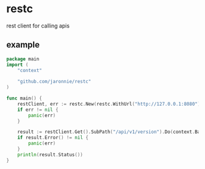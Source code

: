 # restc

rest client for calling apis

## example

```go
package main
import (
	"context"
	
	"github.com/jaronnie/restc"
)

func main() {
	restClient, err := restc.New(restc.WithUrl("http://127.0.0.1:8080"))
	if err != nil {
		panic(err)
	}

	result := restClient.Get().SubPath("/api/v1/version").Do(context.Background())
	if result.Error() != nil {
		panic(err)
	}
	println(result.Status())
}
```
